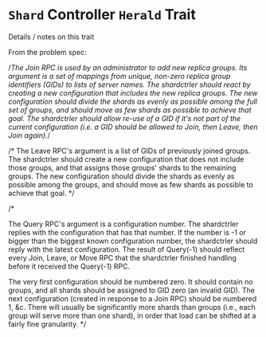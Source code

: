 # `Shard` Controller `Herald` Trait 

Details / notes on this trait

From the problem spec:

/*The Join RPC is used by an administrator to add new replica groups.
Its argument is a set of mappings from unique, non-zero replica group identifiers
(GIDs) to lists of server names. The shardctrler should react by creating a new
configuration that includes the new replica groups. The new configuration should
divide the shards as evenly as possible among the full set of groups, and should
move as few shards as possible to achieve that goal. The shardctrler should allow
re-use of a GID if it's not part of the current configuration (i.e. a GID should
be allowed to Join, then Leave, then Join again).*/

/*
The Leave RPC's argument is a list of GIDs of previously joined groups. The shardctrler
should create a new configuration that does not include those groups, and that assigns
those groups' shards to the remaining groups. The new configuration should divide the
shards as evenly as possible among the groups, and should move as few shards as possible
 to achieve that goal.
 */

/*

The Query RPC's argument is a configuration number. The shardctrler replies with
the configuration that has that number. If the number is -1 or bigger than the biggest
known configuration number, the shardctrler should reply with the latest configuration.
The result of Query(-1) should reflect every Join, Leave, or Move RPC that the shardctrler
finished handling before it received the Query(-1) RPC.

The very first configuration should be numbered zero. It should contain no groups,
and all shards should be assigned to GID zero (an invalid GID). The next configuration
(created in response to a Join RPC) should be numbered 1, &c. There will usually be significantly
more shards than groups (i.e., each group will serve more than one shard), in order that load
can be shifted at a fairly fine granularity.
*/
